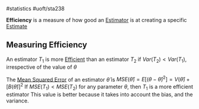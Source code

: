 #statistics 
#uoft/sta238 

**Efficiency** is a measure of how good an [Estimator](Estimator.md) is at creating a specific [Estimate](Estimate.md)

## Measuring Efficiency
An estimator $T_{1}$ is more [Efficient](.md) than an estimator $T_{2}$ if $Var(T_{2})<Var(T_{1})$, irrespective of the value of $\theta$

The [Mean Squared Error](Mean%20Squared%20Error.md) of an estimator $\hat \theta$ is $MSE(\hat \theta)=E[(\theta- \hat \theta)^{2}]=V(\hat \theta)+[B(\hat \theta)]^{2}$
 If $MSE(T_{1})<MSE(T_{2})$ for any parameter $\theta$, then $T_{1}$ is a more efficient estimator
	This value is better because it takes into account the bias, and the variance.


